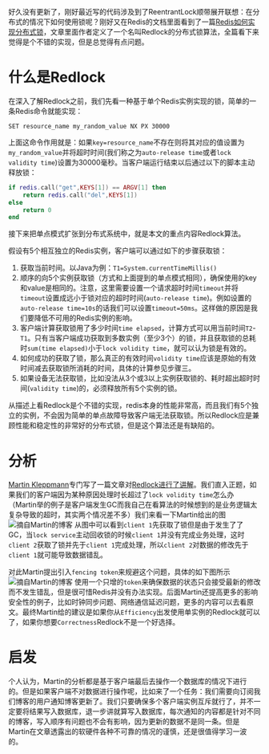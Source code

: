 好久没有更新了，刚好最近写的代码涉及到了ReentrantLock顺带展开联想：在分布式的情况下如何使用锁呢？刚好又在Redis的文档里面看到了一篇[Redis如何实现分布式锁](https://redis.io/topics/distlock)，文章里面作者定义了一个名叫Redlock的分布式锁算法，全篇看下来觉得是个不错的实现，但是总觉得有点问题。

# 什么是Redlock

在深入了解Redlock之前，我们先看一种基于单个Redis实例实现的锁，简单的一条Redis命令就能实现：

`SET resource_name my_random_value NX PX 30000`

上面这命令作用就是：如果`key=resource_name`不存在则将其对应的值设置为`my_random_value`并将超时时间(我们称之为`auto-release time`或者`lock validity time`)设置为30000毫秒。当客户端运行结束以后通过以下的脚本主动释放锁：

```Lua
if redis.call("get",KEYS[1]) == ARGV[1] then
    return redis.call("del",KEYS[1])
else
    return 0
end
```
接下来把单点模式扩张到分布式系统中，就是本文的重点内容Redlock算法。

假设有5个相互独立的Redis实例，客户端可以通过如下的步骤获取锁：

1. 获取当前时间。以Java为例：`T1=System.currentTimeMillis()`
2. 顺序的向5个实例获取锁（方式和上面提到的单点模式相同），确保使用的key和value是相同的。注意，这里需要设置一个请求超时时间`timeout`并将`timeout`设置成远小于锁对应的超时时间(`auto-release time`)。例如设置的`auto-release time=10s`的话我们可以设置`timeout=50ms`。这样做的原因是我们要降低不可用的Redis实例的影响。
3. 客户端计算获取锁用了多少时间`time elapsed`，计算方式可以用当前时间`T2`-`T1`。只有当客户端成功获取到多数实例（至少3个）的锁，并且获取锁的总耗时`sum(time elapsed)`小于`lock volidity time`，就可以认为锁是有效的。
4. 如何成功的获取了锁，那么真正的有效时间`volidity time`应该是原始的有效时间减去获取锁所消耗的时间，具体的计算参见步骤三。
5. 如果设备无法获取锁，比如没法从3个或3以上实例获取锁的、耗时超出超时时间(`validity time`)的，必须释放所有5个实例的锁。

从描述上看Redlock是个不错的实现，redis本身的性能非常高，而且我们有5个独立的实例，不会因为简单的单点故障导致客户端无法获取锁。所以Redlock应是兼顾性能和稳定性的非常好的分布式锁，但是这个算法还是有缺陷的。

# 分析

[Martin Kleppmann](http://martin.kleppmann.com/)专门写了一篇文章对[Redlock进行了讲解](http://martin.kleppmann.com/2016/02/08/how-to-do-distributed-locking.html)。我们直入正题，如果我们的客户端因为某种原因处理时长超过了`lock volidity time`怎么办（Martin举的例子是客户端发生GC而我自己在看算法的时候想到的是业务逻辑太复杂导致的超时，其实两个情况差不多）我们来看一下Martin给出的图
![摘自Martin的博客](http://martin.kleppmann.com/2016/02/unsafe-lock.png)
从图中可以看到`client 1`先获取了锁但是由于发生了了GC，当`lock service`主动回收锁的时候`client 1`并没有完成业务处理，这时`client 2`获取了锁并先于`client 1`完成处理，所以`client 2`对数据的修改先于`client 1`就可能导致数据错乱。

对此Martin提出引入`fencing token`来规避这个问题，具体的如下图所示
![摘自Martin的博客](http://martin.kleppmann.com/2016/02/fencing-tokens.png)
使用一个只增的`token`来确保数据的状态只会接受最新的修改而不发生错乱，但是很可惜Redis并没有办法实现。后面Martin还提高更多的影响安全性的例子，比如时钟同步问题、网络通信延迟问题，更多的内容可以去看原文。最终Martin给的建议是如果你从`Efficiency`出发使用单实例的Redlock就可以了，如果你想要`Correctness`Redlock不是一个好选择。

# 启发

个人认为，Martin的分析都是基于客户端最后去操作一个数据库的情况下进行的。但是如果客户端不对数据进行操作呢，比如来了一个任务：我们需要向订阅我们博客的用户通知博客更新了。我们只要确保多个客户端实例互斥就行了，并不一定要将结果写入数据库，退一步讲就算写入数据库，每次通知的内容都是针对不同的博客，写入顺序有问题也不会有影响，因为更新的数据不是同一条。但是Martin在文章透露出的软硬件各种不可靠的情况的谨慎，还是很值得学习一波的。